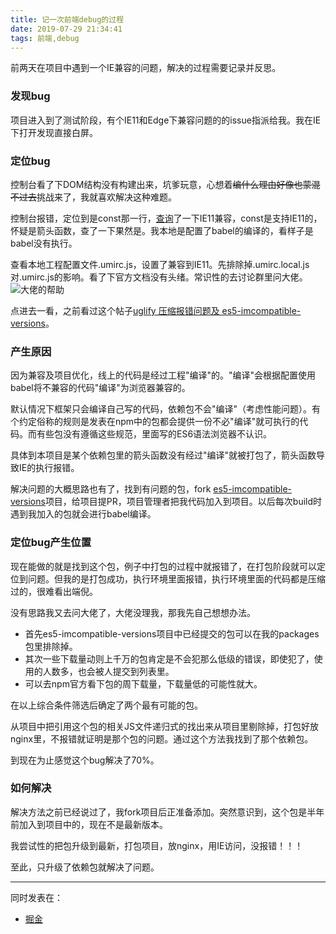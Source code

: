 ```yaml
---
title: 记一次前端debug的过程
date: 2019-07-29 21:34:41
tags: 前端,debug
---
```

前两天在项目中遇到一个IE兼容的问题，解决的过程需要记录并反思。
<!--more-->
### 发现bug
项目进入到了测试阶段，有个IE11和Edge下兼容问题的的issue指派给我。我在IE下打开发现直接白屏。

### 定位bug
控制台看了下DOM结构没有构建出来，坑爹玩意，心想着~~编什么理由好像也蒙混不过去~~挑战来了，我就喜欢解决这种难题。

控制台报错，定位到是const那一行，[查询](https://caniuse.com/#search=const)了一下IE11兼容，const是支持IE11的，怀疑是箭头函数，查了一下果然是。我本地是配置了babel的编译的，看样子是babel没有执行。

查看本地工程配置文件.umirc.js，设置了兼容到IE11。先排除掉.umirc.local.js对.umirc.js的影响。看了下官方文档没有头绪。常识性的去讨论群里问大佬。
![大佬的帮助](https://user-gold-cdn.xitu.io/2019/7/29/16c3ca929d5af5e5?w=1148&h=594&f=png&s=116179)

点进去一看，之前看过这个帖子[uglify 压缩报错问题及 es5-imcompatible-versions](https://github.com/sorrycc/blog/issues/68)。

### 产生原因
因为兼容及项目优化，线上的代码是经过工程"编译"的。"编译"会根据配置使用babel将不兼容的代码"编译"为浏览器兼容的。

默认情况下框架只会编译自己写的代码，依赖包不会"编译"（考虑性能问题）。有个约定俗称的规则是发表在npm中的包都会提供一份不必"编译"就可执行的代码。而有些包没有遵循这些规范，里面写的ES6语法浏览器不认识。

具体到本项目是某个依赖包里的箭头函数没有经过"编译"就被打包了，箭头函数导致IE的执行报错。

解决问题的大概思路也有了，找到有问题的包，fork [es5-imcompatible-versions](https://github.com/umijs/es5-imcompatible-versions)项目，给项目提PR，项目管理者把我代码加入到项目。以后每次build时遇到我加入的包就会进行babel编译。

### 定位bug产生位置
现在能做的就是找到这个包，例子中打包的过程中就报错了，在打包阶段就可以定位到问题。但我的是打包成功，执行环境里面报错，执行环境里面的代码都是压缩过的，很难看出端倪。

没有思路我又去问大佬了，大佬没理我，那我先自己想想办法。

* 首先es5-imcompatible-versions项目中已经提交的包可以在我的packages包里排除掉。
* 其次一些下载量动则上千万的包肯定是不会犯那么低级的错误，即使犯了，使用的人数多，也会被人提交到列表里。
* 可以去npm官方看下包的周下载量，下载量低的可能性就大。

在以上综合条件筛选后确定了两个最有可能的包。

从项目中把引用这个包的相关JS文件递归式的找出来从项目里剔除掉，打包好放nginx里，不报错就证明是那个包的问题。通过这个方法我找到了那个依赖包。

到现在为止感觉这个bug解决了70%。
### 如何解决
解决方法之前已经说过了，我fork项目后正准备添加。突然意识到，这个包是半年前加入到项目中的，现在不是最新版本。

我尝试性的把包升级到最新，打包项目，放nginx，用IE访问，没报错！！！

至此，只升级了依赖包就解决了问题。

---

同时发表在：
- [掘金](https://juejin.im/post/5d3ea21ae51d4561fb04bed2)

